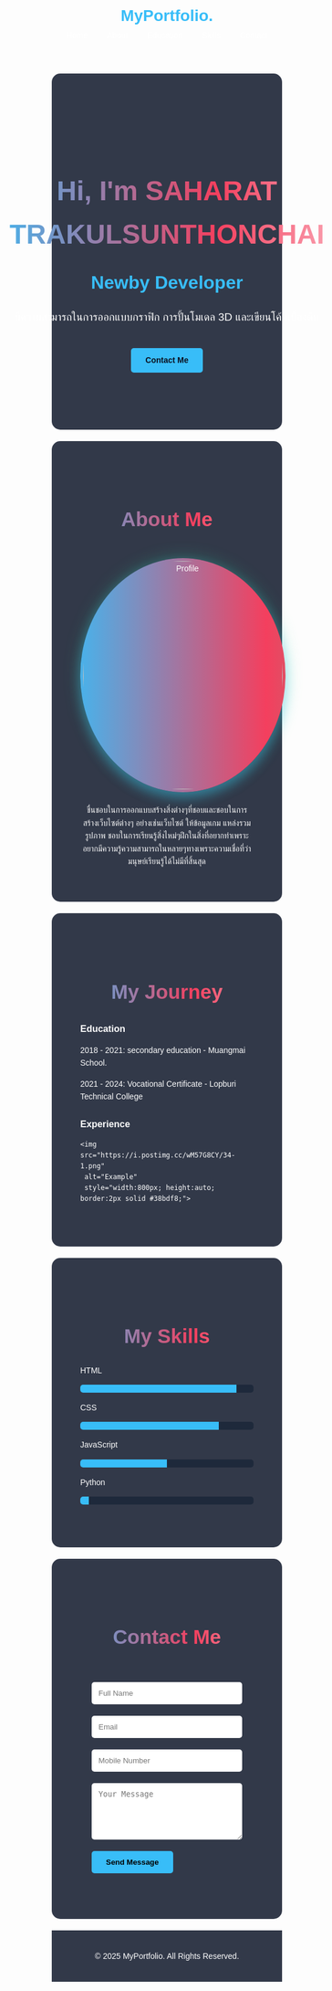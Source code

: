 <!DOCTYPE html>
<head>
  <meta charset="UTF-8">
  <meta name="viewport" content="width=device-width, initial-scale=1.0">
  <title>Portfolio - My Website</title>
  <style>
    /* รีเซ็ต */
    * { margin: 0; padding: 0; box-sizing: border-box; }
    body {
      font-family: Arial, sans-serif;
      background: url("https://i.postimg.cc/tRLGqYHz/ae7cd05d9438e3a42f955718affa1c9b.gif") no-repeat center center fixed;
      background-size: cover;
      color: #fff;
      line-height: 1.6;
      position: relative;
    }

    /* Navbar */
    header {
      display: flex;
      justify-content: space-between;
      align-items: center;
      padding: 20px 50px;
      background: rgba(15, 23, 42, 0.85);
      flex-wrap: wrap;
    }
    header h1 { 
      color: #38bdf8; 
    }
    nav a {
      margin: 0 15px;
      color: #fff;
      text-decoration: none;
    }
    nav a:hover { color: #38bdf8; }

    /* Hero */
    .hero {
      display: flex;
      justify-content: center;
      align-items: center;
      padding: 100px 50px;
      flex-wrap: wrap;
      text-align: center;
    }
    .hero-text h2 {
      font-size: 3rem;
    }
    .hero-text h3 {
      font-size: 2rem; 
      color: #38bdf8;
      margin: 10px 0;
    }
    .hero-text p {
      font-size: 1.2rem;
    }
    .btn {
      display: inline-block;
      margin-top: 20px;
      padding: 10px 25px;
      background: #38bdf8;
      color: #0b1120;
      border-radius: 5px;
      text-decoration: none;
      font-weight: bold;
    }
    .btn:hover { background: #0ea5e9; }

    /* Section */
    section {
      padding: 60px 50px;
      background: rgba(15, 23, 42, 0.85);
      margin: 20px auto;
      border-radius: 15px;
      max-width: 900px;
    }

    /* หัวข้อ h2 gradient วิ่งเต็มตัว */
    section h2 {
      position: relative;
      margin-bottom: 20px;
      text-align: center;
      font-size: 2.2rem;

      background: linear-gradient(90deg, #38bdf8, #f43f5e, #fff, #34d399, #38bdf8);
      background-size: 300% 100%;
      -webkit-background-clip: text;
      -webkit-text-fill-color: transparent;

      animation: animateGradient 5s linear infinite;
      text-shadow: none;
    }

    @keyframes animateGradient {
      0% { background-position: 0% 50%; }
      50% { background-position: 100% 50%; }
      100% { background-position: 0% 50%; }
    }

    /* เส้น gradient เฉียง */
    section h2::after {
      content: "";
      position: absolute;
      left: 0;
      bottom: -8px;
      width: 100%;
      height: 8px;
      background: linear-gradient(120deg, #38bdf8, #f43f5e, #fff, #34d399, #38bdf8);
      transform: skewX(-20deg);
      border-radius: 4px;
      z-index: -1;
      background-size: 300% 100%;
      animation: animateGradient 5s linear infinite;
    }

    /* Profile รูปสมัยใหม่ */
    .profile-wrapper {
      position: relative;
      display: inline-block;
      border-radius: 50%;
      padding: 5px;
      background: linear-gradient(90deg, #38bdf8, #f43f5e, #34d399, #38bdf8);
      background-size: 300% 300%;
      animation: gradientBorder 5s linear infinite;
      box-shadow: 0 10px 20px rgba(56,189,248,0.4), 0 0 30px rgba(52,211,153,0.3);
      transition: transform 0.3s ease, box-shadow 0.3s ease;
      margin: 20px 0;
    }
    .profile-wrapper img {
      border-radius: 50%;
      display: block;
      width: 350px;
      height: 400px;
      object-fit: cover;
      transition: transform 0.3s ease;
    }
    .profile-wrapper:hover {
      transform: scale(1.05);
      box-shadow: 0 15px 25px rgba(56,189,248,0.6), 0 0 40px rgba(52,211,153,0.5);
    }

    @keyframes gradientBorder {
      0% { background-position: 0% 50%; }
      50% { background-position: 100% 50%; }
      100% { background-position: 0% 50%; }
    }

    /* Skills Bar */
    .skill { margin: 15px 0; }
    .bar {
      width: 100%;
      background: #1e293b;
      border-radius: 5px;
      overflow: hidden;
    }
    .bar-fill {
      height: 14px;
      background: #38bdf8;
    }

    /* Contact Form */
    form input, form textarea {
      width: 100%;
      margin: 10px 0;
      padding: 12px;
      border: none;
      border-radius: 5px;
    }
    form button {
      padding: 12px 25px;
      background: #38bdf8;
      border: none;
      border-radius: 5px;
      cursor: pointer;
      font-weight: bold;
      margin-top: 10px;
    }
    form button:hover { background: #0ea5e9; }

    /* Footer */
    footer {
      text-align: center;
      padding: 20px;
      background: rgba(15, 23, 42, 0.85);
    }

    /* Responsive */
    @media (max-width: 768px) {
      header { flex-direction: column; text-align: center; padding: 15px; }
      nav { margin-top: 10px; }
      nav a { display: block; margin: 8px 0; }
      .hero-text h2 { font-size: 2rem; }
      .hero-text h3 { font-size: 1.4rem; }
      .hero-text p { font-size: 1rem; }
      section { padding: 30px 20px; }
      .profile-wrapper img { width: 200px; height: 200px; }
    }

    .big-form {
      font-size: 18px;
      padding: 20px;
    }
  </style>
</head>
<body>
  <!-- Navbar -->
  <header>
    <h1>MyPortfolio.</h1>
    <nav>
      <a href="#home">Home</a>
      <a href="#about">About</a>
      <a href="#journey">Education</a>
      <a href="#skills">Skills</a>
      <a href="#contact">Contact</a>
    </nav>
  </header>

  <!-- Hero -->
  <section class="hero" id="home">
    <div class="hero-text">
      <h2>Hi, I'm SAHARAT TRAKULSUNTHONCHAI</h2>
      <h3 style="font-size:2rem; color:#38bdf8; margin:10px 0;">Newby Developer</h3>
      <p>มีความสามารถในการออกแบบกราฟิก การปั้นโมเดล 3D และเขียนโค้ดเบื้องต้น</p>
      <a href="#contact" class="btn">Contact Me</a>
    </div>
  </section>

  <!-- About -->
  <section id="about">
    <h2>About Me</h2>
    <div style="text-align:center;">
      <div class="profile-wrapper">
        <img src="https://i.postimg.cc/KzJD8KVv/image.png" alt="Profile">
      </div>
    </div>
    <p style="text-align:center; max-width:700px; margin:auto;"> ชื่นชอบในการออกแบบสร้างสิ่งต่างๆที่ชอบและชอบในการสร้างเว็บไซต์ต่างๆ อย่างเช่นเว็บไซต์ ให้ข้อมูลเกม แหล่งรวมรูปภาพ ชอบในการเรียนรู้สิ่งไหม่ๆฝึกในสิ่งที่อยากทำเพราะอยากมีความรู้ความสามารถในหลายๆทางเพราะความเชื่อที่ว่ามนุษย์เรียนรู้ได้ไม่มีที่สิ้นสุด</p>
  </section>

  <!-- Journey -->
  <section id="journey">
    <h2>My Journey</h2>
    <h3>Education</h3>
    <p>2018 - 2021: secondary education - Muangmai School.</p>
    <p>2021 - 2024: Vocational Certificate -  Lopburi Technical College </p>
    <h3>Experience</h3>
    
    <img src="https://i.postimg.cc/wM57G8CY/34-1.png" 
     alt="Example" 
     style="width:800px; height:auto; border:2px solid #38bdf8;">
  </section>

  <!-- Skills -->
  <section id="skills">
    <h2>My Skills</h2>
    <div class="skill">
      <p>HTML</p>
      <div class="bar"><div class="bar-fill" style="width:90%"></div></div>
    </div>
    <div class="skill">
      <p>CSS</p>
      <div class="bar"><div class="bar-fill" style="width:80%"></div></div>
    </div>
    <div class="skill">
      <p>JavaScript</p>
      <div class="bar"><div class="bar-fill" style="width:50%"></div></div>
    </div>
    <div class="skill">
      <p>Python</p>
      <div class="bar"><div class="bar-fill" style="width:5%"></div></div>
    </div>
  </section>

  <!-- Contact -->
  <section id="contact">
    <h2>Contact Me</h2>
    <form class="big-form">
      <input type="text" placeholder="Full Name" required>
      <input type="email" placeholder="Email" required>
      <input type="tel" placeholder="Mobile Number">
      <textarea rows="5" placeholder="Your Message"></textarea>
      <button type="submit">Send Message</button>
    </form>
  </section>

  <footer>
    <p>© 2025 MyPortfolio. All Rights Reserved.</p>
  </footer>
</body>
</html>
